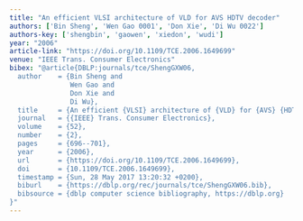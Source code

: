 ```yaml
---
title: "An efficient VLSI architecture of VLD for AVS HDTV decoder"
authors: ['Bin Sheng', 'Wen Gao 0001', 'Don Xie', 'Di Wu 0022']
authors-key: ['shengbin', 'gaowen', 'xiedon', 'wudi']
year: "2006"
article-link: "https://doi.org/10.1109/TCE.2006.1649699"
venue: "IEEE Trans. Consumer Electronics"
bibex: "@article{DBLP:journals/tce/ShengGXW06,
  author    = {Bin Sheng and
               Wen Gao and
               Don Xie and
               Di Wu},
  title     = {An efficient {VLSI} architecture of {VLD} for {AVS} {HDTV} decoder},
  journal   = {{IEEE} Trans. Consumer Electronics},
  volume    = {52},
  number    = {2},
  pages     = {696--701},
  year      = {2006},
  url       = {https://doi.org/10.1109/TCE.2006.1649699},
  doi       = {10.1109/TCE.2006.1649699},
  timestamp = {Sun, 28 May 2017 13:20:32 +0200},
  biburl    = {https://dblp.org/rec/journals/tce/ShengGXW06.bib},
  bibsource = {dblp computer science bibliography, https://dblp.org}
}"
---
```

